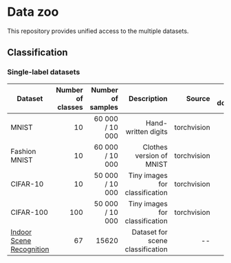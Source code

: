 # Data zoo

This repository provides unified access to the multiple datasets.

## Classification

### Single-label datasets

| Dataset | Number of classes | Number of samples | Description | Source | Auto downloading |
| --- | ---: | ---: | ---: | ---: |  ---: |
| MNIST | 10 | 60 000 / 10 000 | Hand-written digits | torchvision | Yes |
| Fashion MNIST | 10 | 60 000 / 10 000 | Clothes version of MNIST | torchvision | Yes |
| CIFAR-10 | 10 | 50 000 / 10 000 | Tiny images for classification | torchvision | Yes |
| CIFAR-100 | 100 | 50 000 / 10 000 | Tiny images for classification | torchvision | Yes |
| [Indoor Scene Recognition](http://web.mit.edu/torralba/www/indoor.html) | 67 | 15620 | Dataset for scene classification | -- | Yes |


<!-- ### Multiple labels datasets -->
<!-- 
## Segmentation

| Dataset | Number of classes | Number of samples | Description | Source |
| --- | ---: | ---: | ---: | ---: |
| ADE20k | 10 | 60 000 / 10 000 | General-purpose scene parsing | torchvision | -->